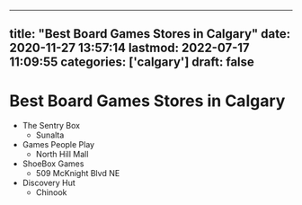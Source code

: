 
---
title: "Best Board Games Stores in Calgary"
date: 2020-11-27 13:57:14
lastmod: 2022-07-17 11:09:55
categories: ['calgary']
draft: false
---


# Best Board Games Stores in Calgary
* The Sentry Box
	* Sunalta
* Games People Play
	* North Hill Mall
* ShoeBox Games
	* 509 McKnight Blvd NE
* Discovery Hut
	* Chinook

<!-- #public #calgary -->

<!-- {BearID:76AEE7DE-880C-4DFE-805D-F9587470AD96-11900-00030C9660171DAF} -->
